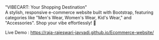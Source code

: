 "VIBECART: Your Shopping Destination"  
A stylish, responsive e-commerce website built with Bootstrap, featuring categories like "Men's Wear, Women's Wear, Kid's Wear," and "Accessories". Shop your vibe effortlessly! 🌟

Live Demo : https://raja-rajeswari-javvadi.github.io/Ecommerce-website/ 
